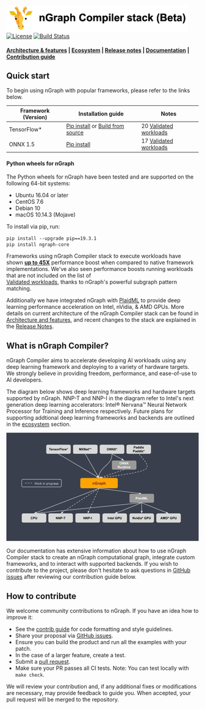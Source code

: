 ![nGraph Compiler stack](doc/sphinx/source/graphics/ngraph_header.png)
[![License](https://img.shields.io/badge/License-Apache%202.0-blue.svg)](https://github.com/NervanaSystems/ngraph/blob/master/LICENSE) [![Build Status][build-status-badge]][build-status] 

<div align="left">
  <h4>
    <a href="./ABOUT.md">Architecture &amp; features</a> | <a href="./ecosystem-overview.md" >Ecosystem</a> | <a href="https://www.ngraph.ai/documentation/project/release-notes">Release notes</a><span> | </span> <a href="https://www.ngraph.ai/documentation">Documentation</a><span> | </span> <a href="#How-to-contribute" >Contribution guide</a>
 </h4>
</div>

## Quick start

To begin using nGraph with popular frameworks, please refer to the links below. 

|  Framework (Version)       | Installation guide                     | Notes  
|----------------------------|----------------------------------------|-----------------------------------
| TensorFlow*                | [Pip install](https://www.ngraph.ai/tutorials/tensorflow-tutorial#use-pre-built-packages) or [Build from source](https://www.ngraph.ai/tutorials/tensorflow-tutorial#build-from-source) | 20 [Validated workloads]   
| ONNX 1.5                   | [Pip install](https://www.ngraph.ai/tutorials/onnx-tutorial#use-pre-built-packages)                          | 17 [Validated workloads] 


#### Python wheels for nGraph 

The Python wheels for nGraph have been tested and are supported on the following 
64-bit systems:

* Ubuntu 16.04 or later
* CentOS 7.6
* Debian 10
* macOS 10.14.3 (Mojave)

To install via pip, run: 

```
pip install --upgrade pip==19.3.1
pip install ngraph-core
```


Frameworks using nGraph Compiler stack to execute workloads have shown 
[**up to 45X**](https://ai.intel.com/ngraph-compiler-stack-beta-release/) 
performance boost when compared to native framework implementations. We've also 
seen performance boosts running workloads that are not included on the list of  
[Validated workloads], thanks to nGraph's powerful subgraph pattern matching.

Additionally we have integrated nGraph with [PlaidML] to provide deep learning 
performance acceleration on Intel, nVidia, & AMD GPUs. More details on current 
architecture of the nGraph Compiler stack can be found in [Architecture and features],
and recent changes to the stack are explained in the [Release Notes].

## What is nGraph Compiler? 

nGraph Compiler aims to accelerate developing AI workloads using any deep learning
framework and deploying to a variety of hardware targets. We strongly believe in 
providing freedom, performance, and ease-of-use to AI developers. 

The diagram below shows deep learning frameworks and hardware targets
supported by nGraph. NNP-T and NNP-I in the diagram refer to Intel's next generation 
deep learning accelerators: Intel® Nervana™ Neural Network Processor for Training and 
Inference respectively.  Future plans for supporting addtional deep learning frameworks 
and backends are outlined in the [ecosystem] section. 

![](doc/sphinx/source/graphics/nGraph_main.png)


Our documentation has extensive information about how to use nGraph Compiler 
stack to create an nGraph computational graph, integrate custom frameworks, 
and to interact with supported backends. If you wish to contribute to the 
project, please don't hesitate to ask questions in [GitHub issues] after 
reviewing our contribution guide below. 
	

## How to contribute

We welcome community contributions to nGraph. If you have an idea how
to improve it:

* See the [contrib guide] for code formatting and style guidelines.
* Share your proposal via [GitHub issues].
* Ensure you can build the product and run all the examples with your patch.
* In the case of a larger feature, create a test.
* Submit a [pull request].
* Make sure your PR passes all CI tests. Note: You can test locally with `make check`.

 We will review your contribution and, if any additional fixes or modifications are 
 necessary, may provide feedback to guide you. When accepted, your pull request will 
 be merged to the repository.


[Ecosystem]: ./ecosystem-overview.md
[Architecture and features]: ./ABOUT.md
[Documentation]: https://www.ngraph.ai/documentation
[build the Library]:  https://www.ngraph.ai/documentation/buildlb
[Getting Started Guides]: Getting-started-guides
[Validated workloads]: https://www.ngraph.ai/documentation/frameworks/validated/list
[Functional]: https://github.com/NervanaSystems/ngraph-onnx/ 
[How to contribute]: How-to-contribute
[framework integration guides]: https://ngraph.ai/documentation/frameworks/overview
[release notes]: https://www.ngraph.ai/documentation/project/release-notes
[Github issues]: https://github.com/NervanaSystems/ngraph/issues
[contrib guide]: https://www.ngraph.ai/documentation/contributing/guide
[pull request]: https://github.com/NervanaSystems/ngraph/pulls
[how to import]: https://www.ngraph.ai/tutorials/onnx-tutorial#import-a-model-with-onnx-and-ngraph
[ngraph_wireframes_with_notice]: doc/sphinx/source/graphics/nGraph_main.png "nGraph components"
[build-status]: https://travis-ci.org/NervanaSystems/ngraph/branches
[build-status-badge]: https://travis-ci.org/NervanaSystems/ngraph.svg?branch=master
[PlaidML]: https://github.com/plaidml/plaidml
[Source compile]: https://github.com/NervanaSystems/ngraph-mxnet/blob/master/README.md
[nGraph-ONNX]: https://github.com/NervanaSystems/ngraph-onnx/blob/master/README.md
[nGraph-ONNX adaptable]: https://ai.intel.com/adaptable-deep-learning-solutions-with-ngraph-compiler-and-onnx/
[nGraph for PyTorch developers]: https://ai.intel.com/investing-in-the-pytorch-developer-community
